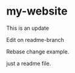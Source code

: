# my-website

This is an update


Edit on readme-branch

Rebase change example.

just a readme file.
